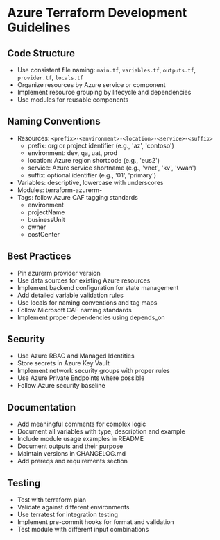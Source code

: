 # Azure Terraform Development Guidelines

## Code Structure
- Use consistent file naming: `main.tf`, `variables.tf`, `outputs.tf`, `provider.tf`, `locals.tf`
- Organize resources by Azure service or component
- Implement resource grouping by lifecycle and dependencies
- Use modules for reusable components

## Naming Conventions
- Resources: `<prefix>-<environment>-<location>-<service>-<suffix>`
  - prefix: org or project identifier (e.g., 'az', 'contoso')
  - environment: dev, qa, uat, prod
  - location: Azure region shortcode (e.g., 'eus2')
  - service: Azure service shortname (e.g., 'vnet', 'kv', 'vwan')
  - suffix: optional identifier (e.g., '01', 'primary')
- Variables: descriptive, lowercase with underscores
- Modules: terraform-azurerm-<service>
- Tags: follow Azure CAF tagging standards
  - environment
  - projectName
  - businessUnit
  - owner
  - costCenter

## Best Practices
- Pin azurerm provider version
- Use data sources for existing Azure resources
- Implement backend configuration for state management
- Add detailed variable validation rules
- Use locals for naming conventions and tag maps
- Follow Microsoft CAF naming standards
- Implement proper dependencies using depends_on

## Security
- Use Azure RBAC and Managed Identities
- Store secrets in Azure Key Vault
- Implement network security groups with proper rules
- Use Azure Private Endpoints where possible
- Follow Azure security baseline

## Documentation
- Add meaningful comments for complex logic
- Document all variables with type, description and example
- Include module usage examples in README
- Document outputs and their purpose
- Maintain versions in CHANGELOG.md
- Add prereqs and requirements section

## Testing
- Test with terraform plan
- Validate against different environments
- Use terratest for integration testing
- Implement pre-commit hooks for format and validation
- Test module with different input combinations
